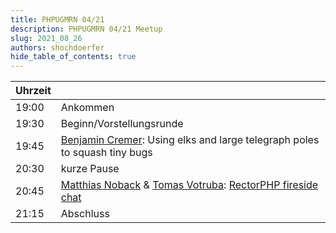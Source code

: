 ```yaml
---
title: PHPUGMRN 04/21
description: PHPUGMRN 04/21 Meetup
slug: 2021_08_26
authors: shochdoerfer
hide_table_of_contents: true
---
```


| Uhrzeit |                                                                                                                                          | 
|---------|------------------------------------------------------------------------------------------------------------------------------------------|
| 19:00   | Ankommen                                                                                                                                 |
| 19:30   | Beginn/Vorstellungsrunde                                                                                                                 |
| 19:45   | [Benjamin Cremer](https://phpc.social/@bcremer): Using elks and large telegraph poles to squash tiny bugs                                |
| 20:30   | kurze Pause                                                                                                                              |
| 20:45   | [Matthias Noback](https://mastodon.social/@matthiasnoback) & [Tomas Votruba](https://phpc.social/@votrubaT): [RectorPHP fireside chat](https://matthiasnoback.nl/talk/rector-fireside-chat/) |
| 21:15   | Abschluss                                                                                                                                |
